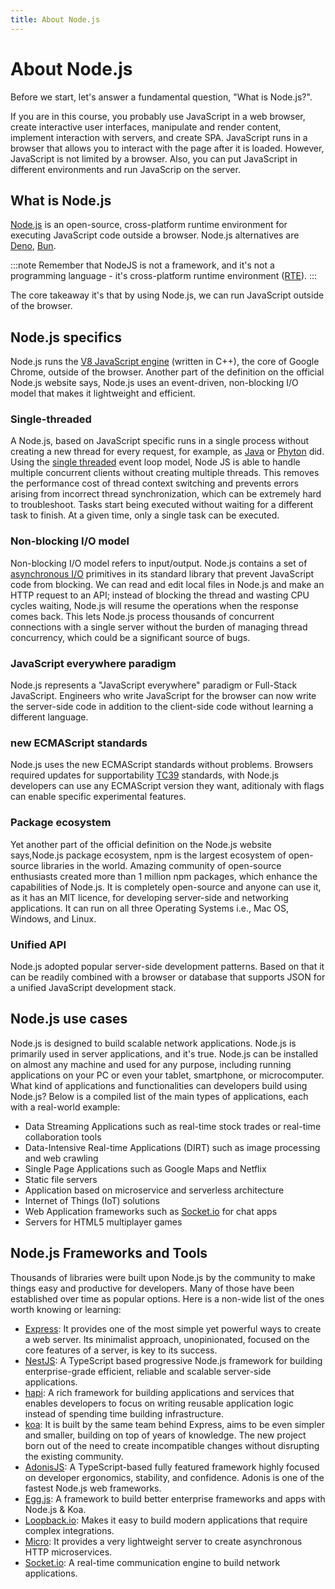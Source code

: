 ```yaml
---
title: About Node.js
---
```


# About Node.js

Before we start, let's answer a fundamental question, "What is Node.js?".

If you are in this course, you probably use JavaScript in a web browser, create interactive user interfaces, manipulate and render content, implement interaction with servers, and create SPA. 
JavaScript runs in a browser that allows you to interact with the page after it is loaded. However, JavaScript is not limited by a browser. 
Also, you can put JavaScript in different environments and run JavaScrip on the server. 

## What is Node.js

[Node.js](https://nodejs.org/en/) is an open-source, cross-platform runtime environment for executing JavaScript code outside a browser.
Node.js alternatives are [Deno](https://deno.land/), [Bun](https://bun.sh/).

:::note
Remember that NodeJS is not a framework, and it's not a programming language - it's cross-platform runtime environment ([RTE](https://en.wikipedia.org/wiki/Runtime_system)). 
:::

The core takeaway it's that by using Node.js, we can run JavaScript outside of the browser.

## Node.js specifics
Node.js runs the [V8 JavaScript engine](/docs/Intro/about/engine) (written in C++), the core of Google Chrome, outside of the browser.
Another part of the definition on the official Node.js website says, Node.js uses an event-driven, non-blocking I/O model that makes it lightweight and efficient.

### Single-threaded
A Node.js, based on JavaScript specific runs in a single process without creating a new thread for every request, for example, as [Java](https://www.java.com/en/download/help/whatis_java.html) or [Phyton](https://www.python.org/) did.
Using the [single threaded](https://en.wikipedia.org/wiki/Thread_(computing)) event loop model, Node JS is able to handle multiple concurrent clients without creating multiple threads. This removes the performance cost of thread context switching and prevents errors arising from incorrect thread synchronization, which can be extremely hard to troubleshoot.
Tasks start being executed without waiting for a different task to finish. At a given time, only a single task can be executed.

### Non-blocking I/O model
Non-blocking I/O model refers to input/output. Node.js contains a set of [asynchronous I/O](https://en.wikipedia.org/wiki/Asynchronous_I/O) primitives in its standard library that prevent JavaScript code from blocking. We can read and edit local files in Node.js and make an HTTP request to an API; instead of blocking the thread and wasting CPU cycles waiting, Node.js will resume the operations when the response comes back.
This lets Node.js process thousands of concurrent connections with a single server without the burden of managing thread concurrency, which could be a significant source of bugs.

### JavaScript everywhere paradigm
Node.js represents a "JavaScript everywhere" paradigm or Full-Stack JavaScript. Engineers who write JavaScript for the browser can now write the server-side code in addition to the client-side code without learning a different language.

### new ECMAScript standards
Node.js uses the new ECMAScript standards without problems. Browsers required updates for supportability [TC39](https://tc39.es/) standards, with Node.js developers can use any ECMAScript version they want, aditionaly with flags can enable specific experimental features.

### Package ecosystem
Yet another part of the official definition on the Node.js website says,Node.js package ecosystem, npm is the largest ecosystem of open-source libraries in the world.
Amazing community of open-source enthusiasts created more than 1 million npm packages, which enhance the capabilities of Node.js.
It is completely open-source and anyone can use it, as it has an MIT licence, for developing server-side and networking applications. 
It can run on all three Operating Systems i.e., Mac OS, Windows, and Linux.

### Unified API
Node.js adopted popular server-side development patterns.
Based on that it can be readily combined with a browser or database that supports JSON for a unified JavaScript development stack.


## Node.js use cases
Node.js is designed to build scalable network applications. Node.js is primarily used in server applications, and it's true. 
Node.js can be installed on almost any machine and used for any purpose, including running applications on your PC or even your tablet, smartphone, or microcomputer.
What kind of applications and functionalities can developers build using Node.js? Below is a compiled list of the main types of applications, each with a real-world example:

- Data Streaming Applications such as real-time stock trades or real-time collaboration tools
- Data-Intensive Real-time Applications (DIRT) such as image processing and web crawling
- Single Page Applications such as Google Maps and Netflix
- Static file servers 
- Application based on microservice and serverless architecture
- Internet of Things (IoT) solutions
- Web Application frameworks such as [Socket.io](https://socket.io/) for chat apps
- Servers for HTML5 multiplayer games


## Node.js Frameworks and Tools
Thousands of libraries were built upon Node.js by the community to make things easy and productive for developers.
Many of those have been established over time as popular options. Here is a non-wide list of the ones worth knowing or learning:

- [Express](https://expressjs.com/): It provides one of the most simple yet powerful ways to create a web server. Its minimalist approach, unopinionated, focused on the core features of a server, is key to its success.
- [NestJS](https://nestjs.com/): A TypeScript based progressive Node.js framework for building enterprise-grade efficient, reliable and scalable server-side applications.
- [hapi](https://hapi.dev/): A rich framework for building applications and services that enables developers to focus on writing reusable application logic instead of spending time building infrastructure.
- [koa](https://koajs.com/): It is built by the same team behind Express, aims to be even simpler and smaller, building on top of years of knowledge. The new project born out of the need to create incompatible changes without disrupting the existing community.
- [AdonisJS](https://adonisjs.com/): A TypeScript-based fully featured framework highly focused on developer ergonomics, stability, and confidence. Adonis is one of the fastest Node.js web frameworks.
- [Egg.js](https://www.eggjs.org/): A framework to build better enterprise frameworks and apps with Node.js & Koa.
- [Loopback.io](https://loopback.io/): Makes it easy to build modern applications that require complex integrations.
- [Micro](https://github.com/vercel/micro): It provides a very lightweight server to create asynchronous HTTP microservices.
- [Socket.io](https://socket.io/): A real-time communication engine to build network applications.

